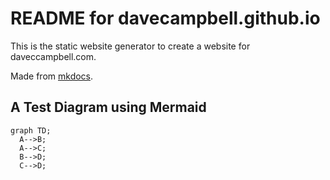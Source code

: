 # README for davecampbell.github.io

This is the static website generator to create a website for daveccampbell.com.  

Made from [mkdocs](https://www.mkdocs.org/).

## A Test Diagram using Mermaid

```mermaid
graph TD;
  A-->B;
  A-->C;
  B-->D;
  C-->D;
```
